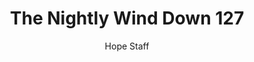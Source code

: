 ---
image: /assets/img/nwd/127_nwd_1corinthians_10_13_b_gnt.png
title: The Nightly Wind Down 127
number: 127
categories:
  - The Nightly Wind Down
author: Hope Staff
notes: The Nightly Wind Down 127
embed: >-
  EMBED_GOES_HERE
transcript: >-
  SOME LINES OF TEXT START HERE
---